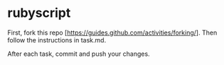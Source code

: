 # rubyscript

First, fork this repo [https://guides.github.com/activities/forking/]. Then follow the instructions in task.md.

After each task, commit and push your changes.
